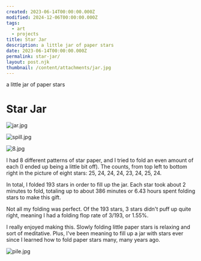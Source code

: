 ```yaml
---
created: 2023-06-14T00:00:00.000Z
modified: 2024-12-06T00:00:00.000Z
tags:
  - art
  - projects
title: Star Jar
description: a little jar of paper stars
date: 2023-06-14T00:00:00.000Z
permalink: star-jar/
layout: post.njk
thumbnail: /content/attachments/jar.jpg
---
```


a little jar of paper stars

# Star Jar

![jar.jpg](/content/attachments/jar.jpg)

![spill.jpg](/content/attachments/spill.jpg)

![8.jpg](/content/attachments/8.jpg)

I had 8 different patterns of star paper, and I tried to fold an even amount of each (I ended up being a little bit off). The counts, from top left to bottom right in the picture of eight stars: 25, 24, 24, 24, 23, 24, 25, 24.

In total, I folded 193 stars in order to fill up the jar. Each star took about 2 minutes to fold, totaling up to about 386 minutes or 6.43 hours spent folding stars to make this gift.

Not all my folding was perfect. Of the 193 stars, 3 stars didn't puff up quite right, meaning I had a folding flop rate of 3/193, or 1.55%.

I really enjoyed making this. Slowly folding little paper stars is relaxing and sort of meditative. Plus, I've been meaning to fill up a jar with stars ever since I learned how to fold paper stars many, many years ago.

![pile.jpg](/content/attachments/pile.jpg)
